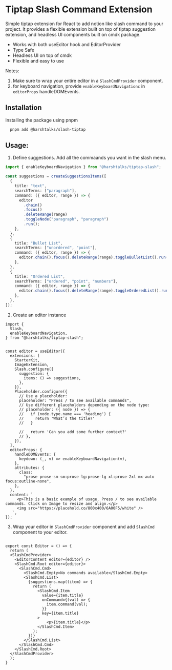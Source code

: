 # Tiptap Slash Command Extension

Simple tiptap extension for React to add notion like slash command to your project. It provides a flexible extension built on top of tiptap suggestion extension, and headless UI components built on cmdk package.

- Works with both useEditor hook and EditorProvider
- Type Safe
- Headless UI on top of cmdk
- Flexible and easy to use

Notes:
1. Make sure to wrap your entire editor in a `SlashCmdProvider` component.
2. for keyboard navigation, provide `enableKeyboardNavigationc` in `editorProps` handleDOMEvents.

## Installation

Installing the package using pnpm

```bash
  pnpm add @harshtalks/slash-tiptap
```

## Usage:


1. Define suggestions. Add all the commaands you want in the slash menu.
```ts
import { enableKeyboardNavigation } from "@harshtalks/tiptap-slash";

const suggestions = createSuggestionsItems([
  {
    title: "text",
    searchTerms: ["paragraph"],
    command: ({ editor, range }) => {
      editor
        .chain()
        .focus()
        .deleteRange(range)
        .toggleNode("paragraph", "paragraph")
        .run();
    },
  },
  {
    title: "Bullet List",
    searchTerms: ["unordered", "point"],
    command: ({ editor, range }) => {
      editor.chain().focus().deleteRange(range).toggleBulletList().run();
    },
  },
  {
    title: "Ordered List",
    searchTerms: ["ordered", "point", "numbers"],
    command: ({ editor, range }) => {
      editor.chain().focus().deleteRange(range).toggleOrderedList().run();
    },
  },
]);
```

2. Create an editor instance
```tsx
import {
  Slash,
  enableKeyboardNavigation,
} from "@harshtalks/tiptap-slash";


const editor = useEditor({
  extensions: [
    StarterKit,
    ImageExtension,
    Slash.configure({
      suggestion: {
        items: () => suggestions,
      },
    }),
    Placeholder.configure({
      // Use a placeholder:
      placeholder: "Press / to see available commands",
      // Use different placeholders depending on the node type:
      // placeholder: ({ node }) => {
      //   if (node.type.name === 'heading') {
      //     return 'What’s the title?'
      //   }

      //   return 'Can you add some further context?'
      // },
    }),
  ],
  editorProps: {
    handleDOMEvents: {
      keydown: (_, v) => enableKeyboardNavigation(v),
    },
    attributes: {
      class:
        "prose prose-sm sm:prose lg:prose-lg xl:prose-2xl mx-auto focus:outline-none",
    },
  },
  content: `
     <p>This is a basic example of usage. Press / to see available commands. Click on Image to resize and align.</p>
     <img src="https://placehold.co/800x400/6A00F5/white" />
   `,
});
```

3. Wrap your editor in `SlashCmdProvider` component and add `SlashCmd` component to your editor.
```tsx

export const Editor = () => {
  return (
  <SlashCmdProvider>
    <EditorContent editor={editor} />
    <SlashCmd.Root editor={editor}>
      <SlashCmd.Cmd>
        <SlashCmd.Empty>No commands available</SlashCmd.Empty>
        <SlashCmd.List>
          {suggestions.map((item) => {
            return (
              <SlashCmd.Item
                value={item.title}
                onCommand={(val) => {
                  item.command(val);
                }}
                key={item.title}
              >
                  <p>{item.title}</p>
              </SlashCmd.Item>
            );
          })}
        </SlashCmd.List>
      </SlashCmd.Cmd>
    </SlashCmd.Root>
  </SlashCmdProvider>
  );
}
